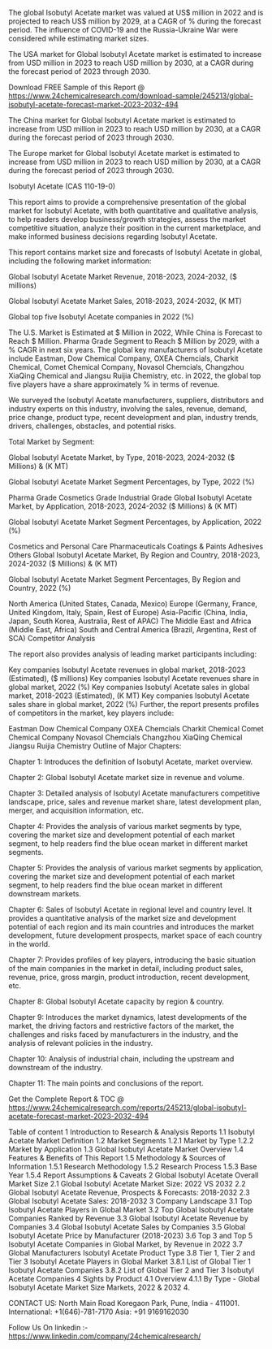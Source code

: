 The global Isobutyl Acetate market was valued at US$ million in 2022 and is projected to reach US$ million by 2029, at a CAGR of % during the forecast period. The influence of COVID-19 and the Russia-Ukraine War were considered while estimating market sizes.

The USA market for Global Isobutyl Acetate market is estimated to increase from USD million in 2023 to reach USD million by 2030, at a CAGR during the forecast period of 2023 through 2030.

Download FREE Sample of this Report @ https://www.24chemicalresearch.com/download-sample/245213/global-isobutyl-acetate-forecast-market-2023-2032-494

The China market for Global Isobutyl Acetate market is estimated to increase from USD million in 2023 to reach USD million by 2030, at a CAGR during the forecast period of 2023 through 2030.

The Europe market for Global Isobutyl Acetate market is estimated to increase from USD million in 2023 to reach USD million by 2030, at a CAGR during the forecast period of 2023 through 2030.

Isobutyl Acetate (CAS 110-19-0)

This report aims to provide a comprehensive presentation of the global market for Isobutyl Acetate, with both quantitative and qualitative analysis, to help readers develop business/growth strategies, assess the market competitive situation, analyze their position in the current marketplace, and make informed business decisions regarding Isobutyl Acetate.

This report contains market size and forecasts of Isobutyl Acetate in global, including the following market information:

Global Isobutyl Acetate Market Revenue, 2018-2023, 2024-2032, ($ millions)

Global Isobutyl Acetate Market Sales, 2018-2023, 2024-2032, (K MT)

Global top five Isobutyl Acetate companies in 2022 (%)

The U.S. Market is Estimated at $ Million in 2022, While China is Forecast to Reach $ Million.
Pharma Grade Segment to Reach $ Million by 2029, with a % CAGR in next six years.
The global key manufacturers of Isobutyl Acetate include Eastman, Dow Chemical Company, OXEA Chemcials, Charkit Chemical, Comet Chemical Company, Novasol Chemcials, Changzhou XiaQing Chemical and Jiangsu Ruijia Chemistry, etc. in 2022, the global top five players have a share approximately % in terms of revenue.

We surveyed the Isobutyl Acetate manufacturers, suppliers, distributors and industry experts on this industry, involving the sales, revenue, demand, price change, product type, recent development and plan, industry trends, drivers, challenges, obstacles, and potential risks.

Total Market by Segment:

Global Isobutyl Acetate Market, by Type, 2018-2023, 2024-2032 ($ Millions) & (K MT)

Global Isobutyl Acetate Market Segment Percentages, by Type, 2022 (%)

Pharma Grade
Cosmetics Grade
Industrial Grade
Global Isobutyl Acetate Market, by Application, 2018-2023, 2024-2032 ($ Millions) & (K MT)

Global Isobutyl Acetate Market Segment Percentages, by Application, 2022 (%)

Cosmetics and Personal Care
Pharmaceuticals
Coatings & Paints
Adhesives
Others
Global Isobutyl Acetate Market, By Region and Country, 2018-2023, 2024-2032 ($ Millions) & (K MT)

Global Isobutyl Acetate Market Segment Percentages, By Region and Country, 2022 (%)

North America (United States, Canada, Mexico)
Europe (Germany, France, United Kingdom, Italy, Spain, Rest of Europe)
Asia-Pacific (China, India, Japan, South Korea, Australia, Rest of APAC)
The Middle East and Africa (Middle East, Africa)
South and Central America (Brazil, Argentina, Rest of SCA)
Competitor Analysis

The report also provides analysis of leading market participants including:

Key companies Isobutyl Acetate revenues in global market, 2018-2023 (Estimated), ($ millions)
Key companies Isobutyl Acetate revenues share in global market, 2022 (%)
Key companies Isobutyl Acetate sales in global market, 2018-2023 (Estimated), (K MT)
Key companies Isobutyl Acetate sales share in global market, 2022 (%)
Further, the report presents profiles of competitors in the market, key players include:

Eastman
Dow Chemical Company
OXEA Chemcials
Charkit Chemical
Comet Chemical Company
Novasol Chemcials
Changzhou XiaQing Chemical
Jiangsu Ruijia Chemistry
Outline of Major Chapters:

Chapter 1: Introduces the definition of Isobutyl Acetate, market overview.

Chapter 2: Global Isobutyl Acetate market size in revenue and volume.

Chapter 3: Detailed analysis of Isobutyl Acetate manufacturers competitive landscape, price, sales and revenue market share, latest development plan, merger, and acquisition information, etc.

Chapter 4: Provides the analysis of various market segments by type, covering the market size and development potential of each market segment, to help readers find the blue ocean market in different market segments.

Chapter 5: Provides the analysis of various market segments by application, covering the market size and development potential of each market segment, to help readers find the blue ocean market in different downstream markets.

Chapter 6: Sales of Isobutyl Acetate in regional level and country level. It provides a quantitative analysis of the market size and development potential of each region and its main countries and introduces the market development, future development prospects, market space of each country in the world.

Chapter 7: Provides profiles of key players, introducing the basic situation of the main companies in the market in detail, including product sales, revenue, price, gross margin, product introduction, recent development, etc.

Chapter 8: Global Isobutyl Acetate capacity by region & country.

Chapter 9: Introduces the market dynamics, latest developments of the market, the driving factors and restrictive factors of the market, the challenges and risks faced by manufacturers in the industry, and the analysis of relevant policies in the industry.

Chapter 10: Analysis of industrial chain, including the upstream and downstream of the industry.

Chapter 11: The main points and conclusions of the report.

Get the Complete Report & TOC @ https://www.24chemicalresearch.com/reports/245213/global-isobutyl-acetate-forecast-market-2023-2032-494

Table of content
1 Introduction to Research & Analysis Reports
1.1 Isobutyl Acetate Market Definition
1.2 Market Segments
1.2.1 Market by Type
1.2.2 Market by Application
1.3 Global Isobutyl Acetate Market Overview
1.4 Features & Benefits of This Report
1.5 Methodology & Sources of Information
1.5.1 Research Methodology
1.5.2 Research Process
1.5.3 Base Year
1.5.4 Report Assumptions & Caveats
2 Global Isobutyl Acetate Overall Market Size
2.1 Global Isobutyl Acetate Market Size: 2022 VS 2032
2.2 Global Isobutyl Acetate Revenue, Prospects & Forecasts: 2018-2032
2.3 Global Isobutyl Acetate Sales: 2018-2032
3 Company Landscape
3.1 Top Isobutyl Acetate Players in Global Market
3.2 Top Global Isobutyl Acetate Companies Ranked by Revenue
3.3 Global Isobutyl Acetate Revenue by Companies
3.4 Global Isobutyl Acetate Sales by Companies
3.5 Global Isobutyl Acetate Price by Manufacturer (2018-2023)
3.6 Top 3 and Top 5 Isobutyl Acetate Companies in Global Market, by Revenue in 2022
3.7 Global Manufacturers Isobutyl Acetate Product Type
3.8 Tier 1, Tier 2 and Tier 3 Isobutyl Acetate Players in Global Market
3.8.1 List of Global Tier 1 Isobutyl Acetate Companies
3.8.2 List of Global Tier 2 and Tier 3 Isobutyl Acetate Companies
4 Sights by Product
4.1 Overview
4.1.1 By Type - Global Isobutyl Acetate Market Size Markets, 2022 & 2032
4.

CONTACT US:
North Main Road Koregaon Park, Pune, India - 411001.
International: +1(646)-781-7170
Asia: +91 9169162030

Follow Us On linkedin :- https://www.linkedin.com/company/24chemicalresearch/
